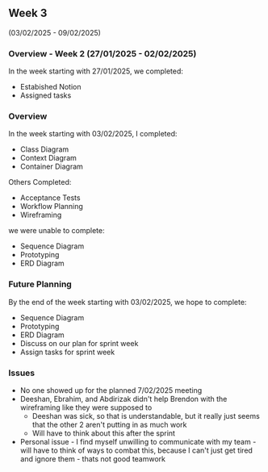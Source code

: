 ## Week 3 
(03/02/2025 - 09/02/2025)

### Overview - Week 2 (27/01/2025 - 02/02/2025)
In the week starting with 27/01/2025, we completed:
- Estabished Notion
- Assigned tasks

### Overview
In the week starting with 03/02/2025, I completed:
- Class Diagram
- Context Diagram
- Container Diagram

Others Completed:
- Acceptance Tests
- Workflow Planning
- Wireframing

we were unable to complete:
 - Sequence Diagram
 - Prototyping
 - ERD Diagram

### Future Planning
By the end of the week starting with 03/02/2025, we hope to complete:
 - Sequence Diagram
 - Prototyping
 - ERD Diagram
 - Discuss on our plan for sprint week
 - Assign tasks for sprint week

### Issues
- No one showed up for the planned 7/02/2025 meeting
- Deeshan, Ebrahim, and Abdirizak didn't help Brendon with the wireframing like they were supposed to
  - Deeshan was sick, so that is understandable, but it really just seems that the other 2 aren't putting in as much work
  - Will have to think about this after the sprint
- Personal issue - I find myself unwilling to communicate with my team - will have to think of ways to combat this, because I can't just get tired and ignore them - thats not good teamwork
